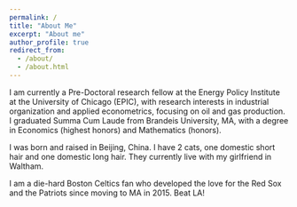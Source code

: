 ```yaml
---
permalink: /
title: "About Me"
excerpt: "About me"
author_profile: true
redirect_from: 
  - /about/
  - /about.html
---
```


I am currently a Pre-Doctoral research fellow at the Energy Policy Institute at the University of Chicago (EPIC), with research interests in industrial organization and applied econometrics, focusing on oil and gas production. I graduated Summa Cum Laude from Brandeis University, MA, with a degree in Economics (highest honors) and Mathematics (honors).

I was born and raised in Beijing, China. I have 2 cats, one domestic short hair and one domestic long hair. They currently live with my girlfriend in Waltham.

I am a die-hard Boston Celtics fan who developed the love for the Red Sox and the Patriots since moving to MA in 2015. Beat LA!
